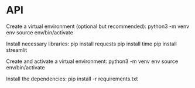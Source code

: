 # API
Create a virtual environment (optional but recommended):
python3 -m venv env
source env/bin/activate

Install necessary libraries:
pip install requests 
pip install time
pip install streamlit 

Create and activate a virtual environment:
python3 -m venv env
source env/bin/activate

Install the dependencies:
pip install -r requirements.txt
